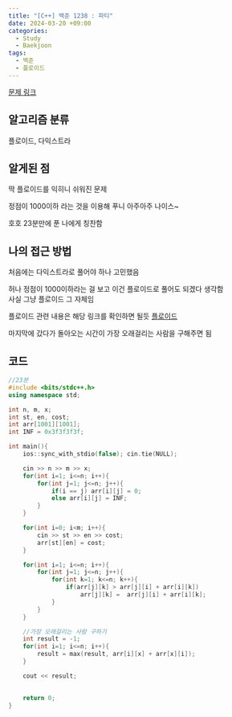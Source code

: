 ```yaml
---
title: "[C++] 백준 1238 : 파티"
date: 2024-03-20 +09:00
categories:
  - Study
  - Baekjoon
tags:
  - 백준
  - 플로이드
---
```

[문제 링크](https://www.acmicpc.net/problem/1238)

## 알고리즘 분류
플로이드, 다익스트라

## 알게된 점
딱 플로이드를 익히니 쉬워진 문제

정점이 1000이하 라는 것을 이용해 푸니 아주아주 나이스~

호호 23분만에 푼 나에게 칭찬함
## 나의 접근 방법

처음에는 다익스트라로 풀어야 하나 고민했음

허나 정점이 1000이하라는 걸 보고 이건 플로이드로 풀어도 되겠다 생각함    
사실 그냥 플로이드 그 자체임

플로이드 관련 내용은 해당 링크를 확인하면 될듯
[플로이드](https://gardenzeeero.github.io/posts/Algorithm-Floyd/)

마지막에 갔다가 돌아오는 시간이 가장 오래걸리는 사람을 구해주면 됨

## 코드
```cpp
//23분
#include <bits/stdc++.h>
using namespace std;

int n, m, x;
int st, en, cost;
int arr[1001][1001];
int INF = 0x3f3f3f3f;

int main(){
    ios::sync_with_stdio(false); cin.tie(NULL);

    cin >> n >> m >> x;
    for(int i=1; i<=n; i++){
        for(int j=1; j<=n; j++){
            if(i == j) arr[i][j] = 0;
            else arr[i][j] = INF;
        }
    }

    for(int i=0; i<m; i++){
        cin >> st >> en >> cost;
        arr[st][en] = cost;
    }

    for(int i=1; i<=n; i++){
        for(int j=1; j<=n; j++){
            for(int k=1; k<=n; k++){
                if(arr[j][k] > arr[j][i] + arr[i][k])
                    arr[j][k] =  arr[j][i] + arr[i][k];
            }
        }
    }

	//가장 오래걸리는 사람 구하기
    int result = -1;
    for(int i=1; i<=n; i++){
        result = max(result, arr[i][x] + arr[x][i]);
    }

    cout << result;
    

    return 0;
}
```
